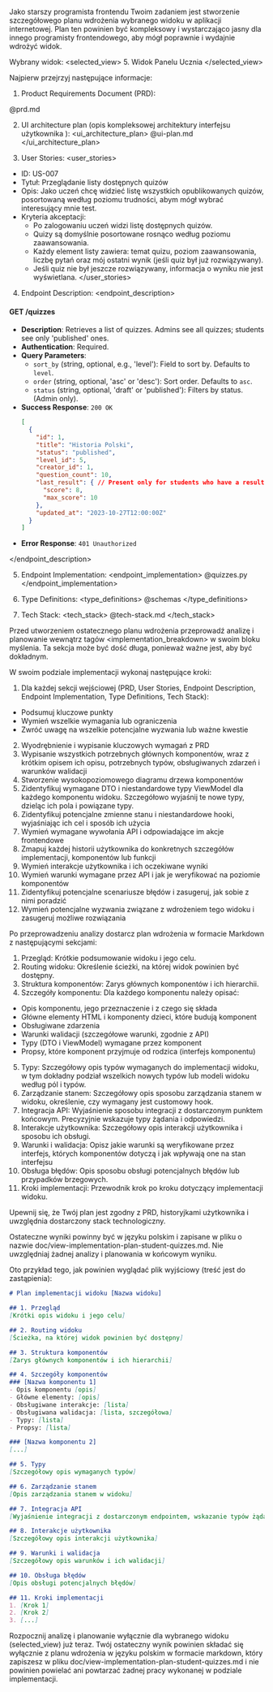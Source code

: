 Jako starszy programista frontendu Twoim zadaniem jest stworzenie szczegółowego planu wdrożenia wybranego widoku w aplikacji internetowej. Plan ten powinien być kompleksowy i wystarczająco jasny dla innego programisty frontendowego, aby mógł poprawnie i wydajnie wdrożyć widok.

Wybrany widok:
<selected_view>
5. Widok Panelu Ucznia
</selected_view>

Najpierw przejrzyj następujące informacje:

1. Product Requirements Document (PRD):
<prd>
@prd.md
</prd>

2. UI architecture plan (opis kompleksowej architektury interfejsu użytkownika ):
<ui_architecture_plan>
@ui-plan.md
</ui_architecture_plan>

3. User Stories:
<user_stories>
*   ID: US-007
*   Tytuł: Przeglądanie listy dostępnych quizów
*   Opis: Jako uczeń chcę widzieć listę wszystkich opublikowanych quizów, posortowaną według poziomu trudności, abym mógł wybrać interesujący mnie test.
*   Kryteria akceptacji:
    *   Po zalogowaniu uczeń widzi listę dostępnych quizów.
    *   Quizy są domyślnie posortowane rosnąco według poziomu zaawansowania.
    *   Każdy element listy zawiera: temat quizu, poziom zaawansowania, liczbę pytań oraz mój ostatni wynik (jeśli quiz był już rozwiązywany).
    *   Jeśli quiz nie był jeszcze rozwiązywany, informacja o wyniku nie jest wyświetlana.
</user_stories>

4. Endpoint Description:
<endpoint_description>

#### GET /quizzes

- **Description**: Retrieves a list of quizzes. Admins see all quizzes; students see only 'published' ones.
- **Authentication**: Required.
- **Query Parameters**:
  - `sort_by` (string, optional, e.g., 'level'): Field to sort by. Defaults to `level`.
  - `order` (string, optional, 'asc' or 'desc'): Sort order. Defaults to `asc`.
  - `status` (string, optional, 'draft' or 'published'): Filters by status. (Admin only).
- **Success Response**: `200 OK`
  ```json
  [
    {
      "id": 1,
      "title": "Historia Polski",
      "status": "published",
      "level_id": 5,
      "creator_id": 1,
      "question_count": 10,
      "last_result": { // Present only for students who have a result
        "score": 8,
        "max_score": 10
      },
      "updated_at": "2023-10-27T12:00:00Z"
    }
  ]
  ```
- **Error Response**: `401 Unauthorized`


</endpoint_description>

5. Endpoint Implementation:
<endpoint_implementation>
@quizzes.py
</endpoint_implementation>

6. Type Definitions:
<type_definitions>
@schemas
</type_definitions>

7. Tech Stack:
<tech_stack>
@tech-stack.md
</tech_stack>

Przed utworzeniem ostatecznego planu wdrożenia przeprowadź analizę i planowanie wewnątrz tagów <implementation_breakdown> w swoim bloku myślenia. Ta sekcja może być dość długa, ponieważ ważne jest, aby być dokładnym.

W swoim podziale implementacji wykonaj następujące kroki:
1. Dla każdej sekcji wejściowej (PRD, User Stories, Endpoint Description, Endpoint Implementation, Type Definitions, Tech Stack):
  - Podsumuj kluczowe punkty
 - Wymień wszelkie wymagania lub ograniczenia
 - Zwróć uwagę na wszelkie potencjalne wyzwania lub ważne kwestie
2. Wyodrębnienie i wypisanie kluczowych wymagań z PRD
3. Wypisanie wszystkich potrzebnych głównych komponentów, wraz z krótkim opisem ich opisu, potrzebnych typów, obsługiwanych zdarzeń i warunków walidacji
4. Stworzenie wysokopoziomowego diagramu drzewa komponentów
5. Zidentyfikuj wymagane DTO i niestandardowe typy ViewModel dla każdego komponentu widoku. Szczegółowo wyjaśnij te nowe typy, dzieląc ich pola i powiązane typy.
6. Zidentyfikuj potencjalne zmienne stanu i niestandardowe hooki, wyjaśniając ich cel i sposób ich użycia
7. Wymień wymagane wywołania API i odpowiadające im akcje frontendowe
8. Zmapuj każdej historii użytkownika do konkretnych szczegółów implementacji, komponentów lub funkcji
9. Wymień interakcje użytkownika i ich oczekiwane wyniki
10. Wymień warunki wymagane przez API i jak je weryfikować na poziomie komponentów
11. Zidentyfikuj potencjalne scenariusze błędów i zasugeruj, jak sobie z nimi poradzić
12. Wymień potencjalne wyzwania związane z wdrożeniem tego widoku i zasugeruj możliwe rozwiązania

Po przeprowadzeniu analizy dostarcz plan wdrożenia w formacie Markdown z następującymi sekcjami:

1. Przegląd: Krótkie podsumowanie widoku i jego celu.
2. Routing widoku: Określenie ścieżki, na której widok powinien być dostępny.
3. Struktura komponentów: Zarys głównych komponentów i ich hierarchii.
4. Szczegóły komponentu: Dla każdego komponentu należy opisać:
 - Opis komponentu, jego przeznaczenie i z czego się składa
 - Główne elementy HTML i komponenty dzieci, które budują komponent
 - Obsługiwane zdarzenia
 - Warunki walidacji (szczegółowe warunki, zgodnie z API)
 - Typy (DTO i ViewModel) wymagane przez komponent
 - Propsy, które komponent przyjmuje od rodzica (interfejs komponentu)
5. Typy: Szczegółowy opis typów wymaganych do implementacji widoku, w tym dokładny podział wszelkich nowych typów lub modeli widoku według pól i typów.
6. Zarządzanie stanem: Szczegółowy opis sposobu zarządzania stanem w widoku, określenie, czy wymagany jest customowy hook.
7. Integracja API: Wyjaśnienie sposobu integracji z dostarczonym punktem końcowym. Precyzyjnie wskazuje typy żądania i odpowiedzi.
8. Interakcje użytkownika: Szczegółowy opis interakcji użytkownika i sposobu ich obsługi.
9. Warunki i walidacja: Opisz jakie warunki są weryfikowane przez interfejs, których komponentów dotyczą i jak wpływają one na stan interfejsu
10. Obsługa błędów: Opis sposobu obsługi potencjalnych błędów lub przypadków brzegowych.
11. Kroki implementacji: Przewodnik krok po kroku dotyczący implementacji widoku.

Upewnij się, że Twój plan jest zgodny z PRD, historyjkami użytkownika i uwzględnia dostarczony stack technologiczny.

Ostateczne wyniki powinny być w języku polskim i zapisane w pliku o nazwie doc/view-implementation-plan-student-quizzes.md. Nie uwzględniaj żadnej analizy i planowania w końcowym wyniku.

Oto przykład tego, jak powinien wyglądać plik wyjściowy (treść jest do zastąpienia):

```markdown
# Plan implementacji widoku [Nazwa widoku]

## 1. Przegląd
[Krótki opis widoku i jego celu]

## 2. Routing widoku
[Ścieżka, na której widok powinien być dostępny]

## 3. Struktura komponentów
[Zarys głównych komponentów i ich hierarchii]

## 4. Szczegóły komponentów
### [Nazwa komponentu 1]
- Opis komponentu [opis]
- Główne elementy: [opis]
- Obsługiwane interakcje: [lista]
- Obsługiwana walidacja: [lista, szczegółowa]
- Typy: [lista]
- Propsy: [lista]

### [Nazwa komponentu 2]
[...]

## 5. Typy
[Szczegółowy opis wymaganych typów]

## 6. Zarządzanie stanem
[Opis zarządzania stanem w widoku]

## 7. Integracja API
[Wyjaśnienie integracji z dostarczonym endpointem, wskazanie typów żądania i odpowiedzi]

## 8. Interakcje użytkownika
[Szczegółowy opis interakcji użytkownika]

## 9. Warunki i walidacja
[Szczegółowy opis warunków i ich walidacji]

## 10. Obsługa błędów
[Opis obsługi potencjalnych błędów]

## 11. Kroki implementacji
1. [Krok 1]
2. [Krok 2]
3. [...]
```

Rozpocznij analizę i planowanie wyłącznie dla wybranego widoku (selected_view) już teraz. Twój ostateczny wynik powinien składać się wyłącznie z planu wdrożenia w języku polskim w formacie markdown, który zapiszesz w pliku doc/view-implementation-plan-student-quizzes.md i nie powinien powielać ani powtarzać żadnej pracy wykonanej w podziale implementacji.